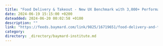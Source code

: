 ```yaml
---
title: "Food Delivery & Takeout - New UX Benchmark with 3,000+ Performance Scores and 2,000+ Best Practice Examples"
date: 2024-06-19 15:15:00 +0200
dateadded: 2024-06-20 00:02:58 +0100
description: ""
link: "https://feeds.baymard.com/link/9825/16719651/food-delivery-and-takeout-2024-benchmark"
category:
directory: _directory/baymard-institute.md
---
```

